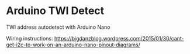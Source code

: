 # Arduino TWI Detect
TWI address autodetect with Arduino Nano

Wiring instructions: https://bigdanzblog.wordpress.com/2015/01/30/cant-get-i2c-to-work-on-an-arduino-nano-pinout-diagrams/
